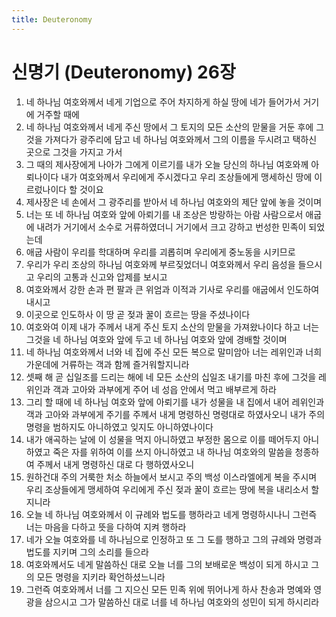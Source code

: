 ```yaml
---
title: Deuteronomy
---
```


# 신명기 (Deuteronomy) 26장
1. 네 하나님 여호와께서 네게 기업으로 주어 차지하게 하실 땅에 네가 들어가서 거기에 거주할 때에
1. 네 하나님 여호와께서 네게 주신 땅에서 그 토지의 모든 소산의 맏물을 거둔 후에 그것을 가져다가 광주리에 담고 네 하나님 여호와께서 그의 이름을 두시려고 택하신 곳으로 그것을 가지고 가서
1. 그 때의 제사장에게 나아가 그에게 이르기를 내가 오늘 당신의 하나님 여호와께 아뢰나이다 내가 여호와께서 우리에게 주시겠다고 우리 조상들에게 맹세하신 땅에 이르렀나이다 할 것이요
1. 제사장은 네 손에서 그 광주리를 받아서 네 하나님 여호와의 제단 앞에 놓을 것이며
1. 너는 또 네 하나님 여호와 앞에 아뢰기를 내 조상은 방랑하는 아람 사람으로서 애굽에 내려가 거기에서 소수로 거류하였더니 거기에서 크고 강하고 번성한 민족이 되었는데
1. 애굽 사람이 우리를 학대하며 우리를 괴롭히며 우리에게 중노동을 시키므로
1. 우리가 우리 조상의 하나님 여호와께 부르짖었더니 여호와께서 우리 음성을 들으시고 우리의 고통과 신고와 압제를 보시고
1. 여호와께서 강한 손과 편 팔과 큰 위엄과 이적과 기사로 우리를 애굽에서 인도하여 내시고
1. 이곳으로 인도하사 이 땅 곧 젖과 꿀이 흐르는 땅을 주셨나이다
1. 여호와여 이제 내가 주께서 내게 주신 토지 소산의 맏물을 가져왔나이다 하고 너는 그것을 네 하나님 여호와 앞에 두고 네 하나님 여호와 앞에 경배할 것이며
1. 네 하나님 여호와께서 너와 네 집에 주신 모든 복으로 말미암아 너는 레위인과 너희 가운데에 거류하는 객과 함께 즐거워할지니라
1. 셋째 해 곧 십일조를 드리는 해에 네 모든 소산의 십일조 내기를 마친 후에 그것을 레위인과 객과 고아와 과부에게 주어 네 성읍 안에서 먹고 배부르게 하라
1. 그리 할 때에 네 하나님 여호와 앞에 아뢰기를 내가 성물을 내 집에서 내어 레위인과 객과 고아와 과부에게 주기를 주께서 내게 명령하신 명령대로 하였사오니 내가 주의 명령을 범하지도 아니하였고 잊지도 아니하였나이다
1. 내가 애곡하는 날에 이 성물을 먹지 아니하였고 부정한 몸으로 이를 떼어두지 아니하였고 죽은 자를 위하여 이를 쓰지 아니하였고 내 하나님 여호와의 말씀을 청종하여 주께서 내게 명령하신 대로 다 행하였사오니
1. 원하건대 주의 거룩한 처소 하늘에서 보시고 주의 백성 이스라엘에게 복을 주시며 우리 조상들에게 맹세하여 우리에게 주신 젖과 꿀이 흐르는 땅에 복을 내리소서 할지니라
1. 오늘 네 하나님 여호와께서 이 규례와 법도를 행하라고 네게 명령하시나니 그런즉 너는 마음을 다하고 뜻을 다하여 지켜 행하라
1. 네가 오늘 여호와를 네 하나님으로 인정하고 또 그 도를 행하고 그의 규례와 명령과 법도를 지키며 그의 소리를 들으라
1. 여호와께서도 네게 말씀하신 대로 오늘 너를 그의 보배로운 백성이 되게 하시고 그의 모든 명령을 지키라 확언하셨느니라
1. 그런즉 여호와께서 너를 그 지으신 모든 민족 위에 뛰어나게 하사 찬송과 명예와 영광을 삼으시고 그가 말씀하신 대로 너를 네 하나님 여호와의 성민이 되게 하시리라